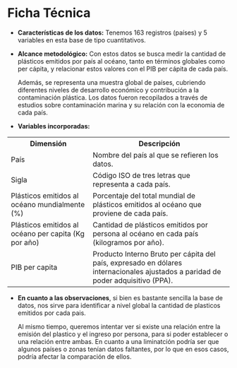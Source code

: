 # Ficha Técnica 
- **Características de los datos:** Tenemos 163 registros (países) y 5 variables en esta base de tipo cuantitativos.

- **Alcance metodológico:** 
Con estos datos se busca medir la cantidad de plásticos emitidos por país al océano, tanto en términos globales como per cápita, y relacionar estos valores con el PIB per cápita de cada país.

    Además, se representa una muestra global de países, cubriendo diferentes niveles de desarrollo económico y contribución a la contaminación plástica. Los datos fueron recopilados a través de estudios sobre contaminación marina y su relación con la economia de cada país.

- **Variables incorporadas:**        

 <table>
  <tr>
    <th>Dimensión</th>
    <th>Descripción</th>
  </tr>
  <tr>
    <td>País</td>
    <td>Nombre del país al que se refieren los datos.</td>
  </tr>
  <tr>
    <td>Sigla</td>
    <td>Código ISO de tres letras que representa a cada país.</td>
  </tr>
  <tr>
    <td>Plásticos emitidos al océano mundialmente (%)</td>
    <td>Porcentaje del total mundial de plásticos emitidos al océano que proviene de cada país.</td>
  </tr>
  <tr>
    <td>Plásticos emitidos al océano per capita (Kg por año)</td>
    <td>Cantidad de plásticos emitidos por persona al océano en cada país (kilogramos por año).</td>
  </tr>
  <tr>
    <td>PIB per capita</td>
    <td>Producto Interno Bruto per cápita del país, expresado en dólares internacionales ajustados a paridad de poder adquisitivo (PPA).</td>
  </tr>
</table>

                 
- **En cuanto a las observaciones**, si bien es bastante sencilla la base de datos, nos sirve para identificar a nivel global la cantidad de plasticos emitidos por cada pais.

    Al mismo tiempo, queremos intentar ver si existe una relación entre la emisión del plastico y el ingreso por persona, para si poder establecer o una relación entre ambas. En cuanto a una liminatción podría ser que algunos países o zonas tenían datos faltantes, por lo que en esos casos, podría afectar la comparación de ellos.